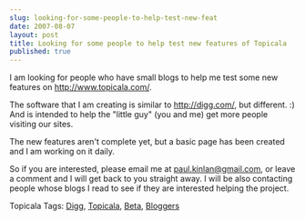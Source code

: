 ```yaml
---
slug: looking-for-some-people-to-help-test-new-feat
date: 2007-08-07
layout: post
title: Looking for some people to help test new features of Topicala
published: true
---
```

I am looking for people who have small blogs to help me test some new features on <a href="http://www.topicala.com/">http://www.topicala.com/</a>.<p />The software that I am creating is similar to <a href="http://digg.com/">http://digg.com/</a>, but different. :) And is intended to help the "little guy" (you and me) get more people visiting our sites.<p />The new features aren't complete yet, but a basic page has been created and I am working on it daily.<p />So if you are interested, please email me at <a href="mailto:paul.kinlan@gmail.com">paul.kinlan@gmail.com</a>, or leave a comment and I will get back to you straight away. I will be also contacting people whose blogs I read to see if they are interested helping the project.<p />Topicala Tags: <a href="http://www.topicala.com/tag/Digg">Digg</a>, <a href="http://www.topicala.com/tag/Topicala" rel="tag">Topicala</a>, <a href="http://www.topicala.com/tag/Beta" rel="tag">Beta</a>, <a href="http://www.topicala.com/tag/Bloggers" rel="tag">Bloggers</a><div class="blogger-post-footer"><img class="posterous_download_image" src="https://blogger.googleusercontent.com/tracker/8109338-7340895220760875746?l=www.kinlan.co.uk%2Findex.html" height="1" alt="" width="1" /></div>

